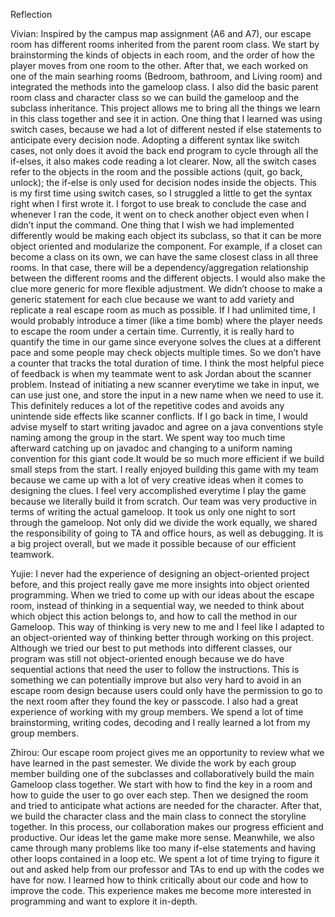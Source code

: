 Reflection

Vivian: Inspired by the campus map assignment (A6 and A7), our escape room has different rooms inherited from the parent room class. We start by brainstorming the kinds of objects in each room, and the order of how the player moves from one room to the other. After that, we each worked on one of the main searhing rooms (Bedroom, bathroom, and Living room) and integrated the methods into the gameloop class. I also did the basic parent room class and character class so we can build the gameloop and the subclass inheritance.  This project allows me to bring all the things we learn in this class together and see it in action. 
One thing that I learned was using switch cases, because we had a lot of different nested if else statements to anticipate every decision node. Adopting a different syntax like switch cases, not only does it avoid the back end program to cycle through all the if-elses, it also makes code reading a lot clearer. Now, all the switch cases refer to the objects in the room and the possible actions (quit, go back, unlock); the if-else is only used for decision nodes inside the objects. This is my first time using switch cases, so I struggled a little to get the syntax right when I first wrote it. I forgot to use break to conclude the case and whenever I ran the code, it went on to check another object even when I didn’t input the command. 
One thing that I wish we had implemented differently would be making each object its subclass, so that it can be more object oriented and modularize the component. For example, if a closet can become a class on its own, we can have the same closest class in all three rooms. In that case, there will be a dependency/aggregation relationship between the different rooms and the different objects. I would also make the clue more generic for more flexible adjustment. We didn’t choose to make a generic statement for each clue because we want to add variety and replicate a real escape room as much as possible. 
If I had unlimited time, I would probably introduce a timer (like a time bomb) where the player needs to escape the room under a certain time. Currently, it is really hard to quantify the time in our game since everyone solves the clues at a different pace and some people may check objects multiple times. So we don’t have a counter that tracks the total duration of time. I think the most helpful piece of feedback is when my teammate went to ask Jordan about the scanner problem. Instead of initiating a new scanner everytime we take in input, we can use just one, and store the input in a new name when we need to use it. This definitely reduces a lot of the repetitive codes and avoids any unintende side effects like scanner conflicts. 
If I go back in time, I would advise myself to start writing javadoc and agree on a java conventions style naming among the group in the start. We spent way too much time afterward catching up on javadoc and changing to a uniform naming convention for this giant code.It would be so much more efficient if we build small steps from the start. I really enjoyed building this game with my team because we came up with a lot of very creative ideas when it comes to designing the clues. I feel very accomplished everytime I play the game because we literally build it from scratch. Our team was very productive in terms of writing the actual gameloop. It took us only one night to sort through the gameloop. Not only did we divide the work equally, we shared the responsibility of going to TA and office hours, as well as debugging. It is a big project overall, but we made it possible because of our efficient teamwork.


Yujie: I never had the experience of designing an object-oriented project before, and this project really gave me more insights into object oriented programming. When we tried to come up with our ideas about the escape room, instead of thinking in a sequential way, we needed to think about which object this action belongs to, and how to call the method in our Gameloop. This way of thinking is very new to me and I feel like I adapted to an object-oriented way of thinking better through working on this project. Although we tried our best to put methods into different classes, our program was still not object-oriented enough because we do have sequential actions that need the user to follow the instructions. This is something we can potentially improve but also very hard to avoid in an escape room design because users could only have the permission to go to the next room after they found the key or passcode. I also had a great experience of working with my group members. We spend a lot of time brainstorming, writing codes, decoding and I really learned a lot from my group members. 

Zhirou: Our escape room project gives me an opportunity to review what we have learned in the past semester. We divide the work by each group member building one of the subclasses and collaboratively build the main Gameloop class together. We start with how to find the key in a room and how to guide the user to go over each step. Then we designed the room and tried to anticipate what actions are needed for the character. After that, we build the character class and the main class to connect the storyline together. In this process, our collaboration makes our progress efficient and productive. Our ideas let the game make more sense. Meanwhile, we also came through many problems like too many if-else statements and having other loops contained in a loop etc. We spent a lot of time trying to figure it out and asked help from our professor and TAs to end up with the codes we have for now. I learned how to think critically about our code and how to improve the code. This experience makes me become more interested in programming and want to explore it in-depth.
